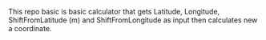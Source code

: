 This repo basic is basic calculator that gets Latitude, Longitude, ShiftFromLatitude (m) and ShiftFromLongitude as input then calculates new a coordinate.
